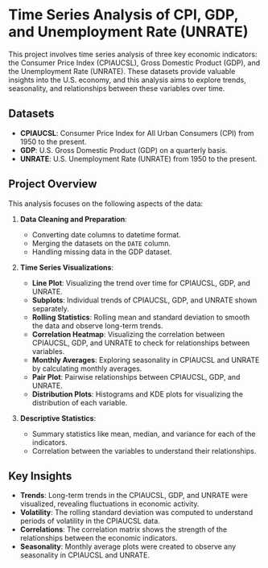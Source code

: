 # Time Series Analysis of CPI, GDP, and Unemployment Rate (UNRATE)

This project involves time series analysis of three key economic indicators: the Consumer Price Index (CPIAUCSL), Gross Domestic Product (GDP), and the Unemployment Rate (UNRATE). These datasets provide valuable insights into the U.S. economy, and this analysis aims to explore trends, seasonality, and relationships between these variables over time.

## Datasets

- **CPIAUCSL**: Consumer Price Index for All Urban Consumers (CPI) from 1950 to the present.
- **GDP**: U.S. Gross Domestic Product (GDP) on a quarterly basis.
- **UNRATE**: U.S. Unemployment Rate (UNRATE) from 1950 to the present.

## Project Overview

This analysis focuses on the following aspects of the data:

1. **Data Cleaning and Preparation**:
   - Converting date columns to datetime format.
   - Merging the datasets on the `DATE` column.
   - Handling missing data in the GDP dataset.

2. **Time Series Visualizations**:
   - **Line Plot**: Visualizing the trend over time for CPIAUCSL, GDP, and UNRATE.
   - **Subplots**: Individual trends of CPIAUCSL, GDP, and UNRATE shown separately.
   - **Rolling Statistics**: Rolling mean and standard deviation to smooth the data and observe long-term trends.
   - **Correlation Heatmap**: Visualizing the correlation between CPIAUCSL, GDP, and UNRATE to check for relationships between variables.
   - **Monthly Averages**: Exploring seasonality in CPIAUCSL and UNRATE by calculating monthly averages.
   - **Pair Plot**: Pairwise relationships between CPIAUCSL, GDP, and UNRATE.
   - **Distribution Plots**: Histograms and KDE plots for visualizing the distribution of each variable.

3. **Descriptive Statistics**:
   - Summary statistics like mean, median, and variance for each of the indicators.
   - Correlation between the variables to understand their relationships.

## Key Insights

- **Trends**: Long-term trends in the CPIAUCSL, GDP, and UNRATE were visualized, revealing fluctuations in economic activity.
- **Volatility**: The rolling standard deviation was computed to understand periods of volatility in the CPIAUCSL data.
- **Correlations**: The correlation matrix shows the strength of the relationships between the economic indicators.
- **Seasonality**: Monthly average plots were created to observe any seasonality in CPIAUCSL and UNRATE.


